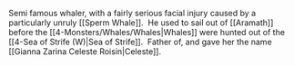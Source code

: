 Semi famous whaler, with a fairly serious facial injury caused by a particularly unruly [[Sperm Whale]].  He used to sail out of [[Aramath]] before the [[4-Monsters/Whales/Whales|Whales]] were hunted out of the [[4-Sea of Strife (W)|Sea of Strife]].  Father of, and gave her the name [[Gianna Zarina Celeste Roisin|Celeste]].
